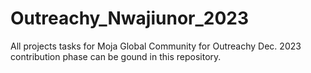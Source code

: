 # Outreachy_Nwajiunor_2023
All projects tasks for Moja Global Community for Outreachy  Dec. 2023 contribution phase can be gound in this repository.
